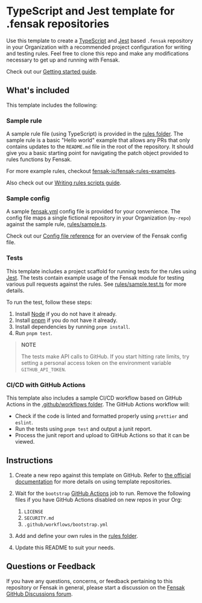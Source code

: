 # TypeScript and Jest template for .fensak repositories

Use this template to create a [TypeScript](https://www.typescriptlang.org/) and [Jest](https://jestjs.io/) based
`.fensak` repository in your Organization with a recommended project configuration for writing and testing rules. Feel
free to clone this repo and make any modifications necessary to get up and running with Fensak.

Check out our [Getting started guide](https://docs.fensak.io/docs/getting-started/).

## What's included

This template includes the following:

### Sample rule

A sample rule file (using TypeScript) is provided in the [rules folder](/rules). The sample rule is a basic "Hello
world" example that allows any PRs that only contains updates to the `README.md` file in the root of the repository. It
should give you a basic starting point for navigating the patch object provided to rules functions by Fensak.

For more example rules, checkout
[fensak-io/fensak-rules-examples](https://github.com/fensak-io/fensak-rules-examples).

Also check out our [Writing rules scripts guide](https://docs.fensak.io/docs/writing-rules/).

### Sample config

A sample [fensak.yml](/fensak.yml) config file is provided for your convenience. The config file maps a single fictional
repository in your Organization (`my-repo`) against the sample rule, [rules/sample.ts](/rules/sample.ts).

Check out our [Config file reference](https://docs.fensak.io/docs/config-reference/) for an overview of the Fensak
config file.

### Tests

This template includes a project scaffold for running tests for the rules using [Jest](https://jestjs.io/). The tests
contain example usage of the Fensak module for testing various pull requests against the rules. See
[rules/sample.test.ts](/rules/sample.test.ts) for more details.

To run the test, follow these steps:

1. Install [Node](https://nodejs.org/en) if you do not have it already.
1. Install [pnpm](https://pnpm.io/) if you do not have it already.
1. Install dependencies by running `pnpm install`.
1. Run `pnpm test`.

> **NOTE**
>
> The tests make API calls to GitHub. If you start hitting rate limits, try setting a personal access token on the
> environment variable `GITHUB_API_TOKEN`.

### CI/CD with GitHub Actions

This template also includes a sample CI/CD workflow based on GitHub Actions in the [.github/workflows
folder](/.github/workflows). The GitHub Actions workflow will:

- Check if the code is linted and formatted properly using `prettier` and `eslint`.
- Run the tests using `pnpm test` and output a junit report.
- Process the junit report and upload to GitHub Actions so that it can be viewed.

## Instructions

1. Create a new repo against this template on GitHub. Refer to [the official
   documentation](https://docs.github.com/en/repositories/creating-and-managing-repositories/creating-a-repository-from-a-template)
   for more details on using template repositories.
1. Wait for the `bootstrap` [GitHub Actions](https://docs.github.com/en/actions) job to run. Remove the following files
   if you have GitHub Actions disabled on new repos in your Org:

   1. `LICENSE`
   1. `SECURITY.md`
   1. `.github/workflows/bootstrap.yml`

1. Add and define your own rules in the [rules folder](/rules).
1. Update this README to suit your needs.

## Questions or Feedback

If you have any questions, concerns, or feedback pertaining to this repository or Fensak in general, please start a
discussion on the [Fensak GitHub Discussions forum](https://github.com/orgs/fensak-io/discussions).
